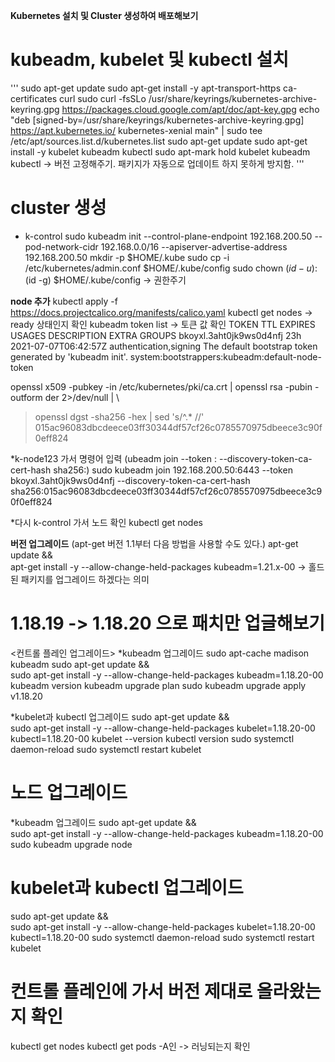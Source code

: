 **Kubernetes 설치 및 Cluster 생성하여 배포해보기**
# kubeadm, kubelet 및 kubectl 설치
'''
sudo apt-get update
sudo apt-get install -y apt-transport-https ca-certificates curl
sudo curl -fsSLo /usr/share/keyrings/kubernetes-archive-keyring.gpg https://packages.cloud.google.com/apt/doc/apt-key.gpg
echo "deb [signed-by=/usr/share/keyrings/kubernetes-archive-keyring.gpg] https://apt.kubernetes.io/ kubernetes-xenial main" | sudo tee /etc/apt/sources.list.d/kubernetes.list
sudo apt-get update
sudo apt-get install -y kubelet kubeadm kubectl
sudo apt-mark hold kubelet kubeadm kubectl            -> 버전 고정해주기. 패키지가 자동으로 업데이트 하지 못하게 방지함.
'''

# cluster 생성
* k-control
sudo kubeadm init --control-plane-endpoint 192.168.200.50 --pod-network-cidr 192.168.0.0/16 --apiserver-advertise-address 192.168.200.50
mkdir -p $HOME/.kube
sudo cp -i /etc/kubernetes/admin.conf $HOME/.kube/config
sudo chown $(id -u):$(id -g) $HOME/.kube/config    -> 권한주기


**node 추가**
kubectl apply -f https://docs.projectcalico.org/manifests/calico.yaml
kubectl get nodes     -> ready 상태인지 확인
kubeadm token list    -> 토큰 값 확인
TOKEN                     TTL         EXPIRES                USAGES                   DESCRIPTION                                                EXTRA GROUPS
bkoyxl.3aht0jk9ws0d4nfj   23h         2021-07-07T06:42:57Z   authentication,signing   The default bootstrap token generated by 'kubeadm init'.   system:bootstrappers:kubeadm:default-node-token

openssl x509 -pubkey -in /etc/kubernetes/pki/ca.crt | openssl rsa -pubin -outform der 2>/dev/null | \
>    openssl dgst -sha256 -hex | sed 's/^.* //'
015ac96083dbcdeece03ff30344df57cf26c0785570975dbeece3c90f0eff824


*k-node123 가서 명령어 입력
(ubeadm join --token <token> <control-plane-host>:<control-plane-port> --discovery-token-ca-cert-hash sha256:<hash>)
sudo kubeadm join 192.168.200.50:6443 --token bkoyxl.3aht0jk9ws0d4nfj --discovery-token-ca-cert-hash sha256:015ac96083dbcdeece03ff30344df57cf26c0785570975dbeece3c90f0eff824 

*다시 k-control 가서 노드 확인
kubectl get nodes
 
  
  
**버전 업그레이드**
(apt-get 버전 1.1부터 다음 방법을 사용할 수도 있다.)
apt-get update && \
apt-get install -y --allow-change-held-packages kubeadm=1.21.x-00  -> 홀드된 패키지를 업그레이드 하겠다는 의미

# 1.18.19 -> 1.18.20 으로 패치만 업글해보기

<컨트롤 플레인 업그레이드>
*kubeadm 업그레이드
sudo apt-cache madison kubeadm
sudo apt-get update && \
sudo apt-get install -y --allow-change-held-packages kubeadm=1.18.20-00
kubeadm version
kubeadm upgrade plan
sudo kubeadm upgrade apply v1.18.20

*kubelet과 kubectl 업그레이드
sudo apt-get update && \
sudo apt-get install -y --allow-change-held-packages kubelet=1.18.20-00 kubectl=1.18.20-00
kubelet --version
kubectl version
sudo systemctl daemon-reload
sudo systemctl restart kubelet


# 노드 업그레이드
*kubeadm 업그레이드
sudo apt-get update && \
sudo apt-get install -y --allow-change-held-packages kubeadm=1.18.20-00
sudo kubeadm upgrade node

# kubelet과 kubectl 업그레이드
sudo apt-get update && \
sudo apt-get install -y --allow-change-held-packages kubelet=1.18.20-00 kubectl=1.18.20-00
sudo systemctl daemon-reload
sudo systemctl restart kubelet


# 컨트롤 플레인에 가서 버전 제대로 올라왔는지 확인
kubectl get nodes
kubectl get pods -A인        -> 러닝되는지 확인

  

 


